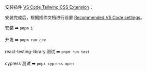 安装插件 [VS Code Tailwind CSS Extension](https://marketplace.visualstudio.com/items?itemName=bradlc.vscode-tailwindcss)：

安装完成后，根据插件文档进行设置 [Recommended VS Code settings](https://marketplace.visualstudio.com/items?itemName=bradlc.vscode-tailwindcss#recommended-vs-code-settings)。

安装 ➡️ `pnpm i`

开发 ➡️ `pnpm run dev`

react-testing-library 测试 ➡️ `pnpm run test`

cypress 测试 ➡️ `pnpx cypress open` 